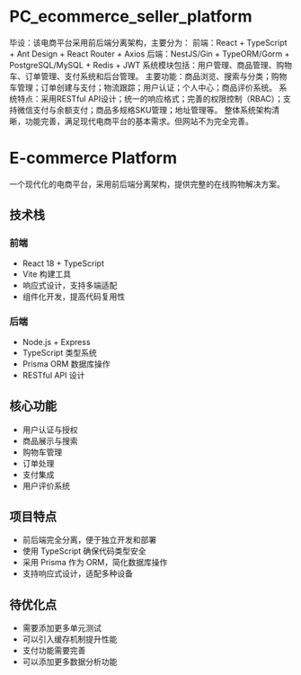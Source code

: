 # PC_ecommerce_seller_platform
毕设：该电商平台采用前后端分离架构，主要分为： 前端：React + TypeScript + Ant Design + React Router + Axios 后端：NestJS/Gin + TypeORM/Gorm + PostgreSQL/MySQL + Redis + JWT 系统模块包括：用户管理、商品管理、购物车、订单管理、支付系统和后台管理。 主要功能：商品浏览、搜索与分类；购物车管理；订单创建与支付；物流跟踪；用户认证；个人中心；商品评价系统。 系统特点：采用RESTful API设计；统一的响应格式；完善的权限控制（RBAC）；支持微信支付与余额支付；商品多规格SKU管理；地址管理等。 整体系统架构清晰，功能完善，满足现代电商平台的基本需求。但网站不为完全完善。
# E-commerce Platform

一个现代化的电商平台，采用前后端分离架构，提供完整的在线购物解决方案。

## 技术栈

### 前端
- React 18 + TypeScript
- Vite 构建工具
- 响应式设计，支持多端适配
- 组件化开发，提高代码复用性

### 后端
- Node.js + Express
- TypeScript 类型系统
- Prisma ORM 数据库操作
- RESTful API 设计

## 核心功能
- 用户认证与授权
- 商品展示与搜索
- 购物车管理
- 订单处理
- 支付集成
- 用户评价系统

## 项目特点
- 前后端完全分离，便于独立开发和部署
- 使用 TypeScript 确保代码类型安全
- 采用 Prisma 作为 ORM，简化数据库操作
- 支持响应式设计，适配多种设备

## 待优化点
- 需要添加更多单元测试
- 可以引入缓存机制提升性能
- 支付功能需要完善
- 可以添加更多数据分析功能
